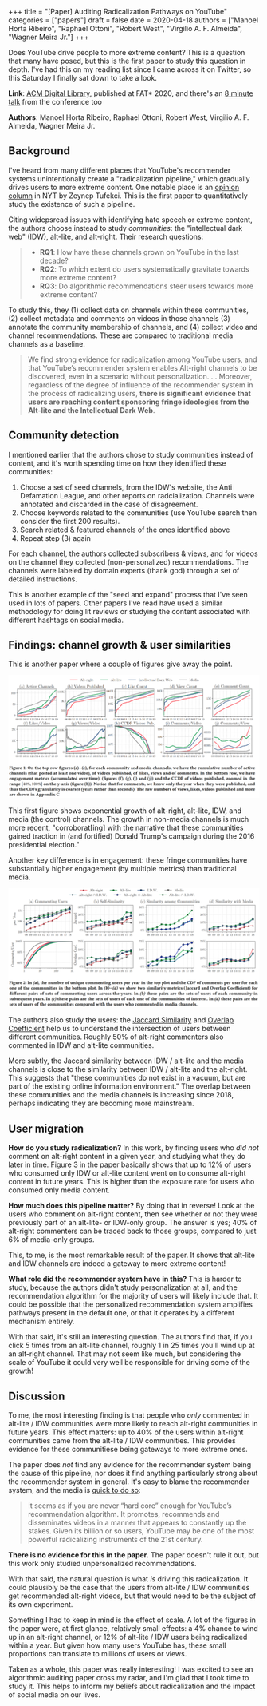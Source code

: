 +++
title = "[Paper] Auditing Radicalization Pathways on YouTube"
categories = ["papers"]
draft = false
date = 2020-04-18
authors = ["Manoel Horta Ribeiro", "Raphael Ottoni", "Robert West", "Virgilio A. F. Almeida", "Wagner Meira Jr."]
+++

Does YouTube drive people to more extreme content? This is a question that many have posed, but this is the first paper to study this question in depth. I've had this on my reading list since I came across it on Twitter, so this Saturday I finally sat down to take a look.

<!--more-->

**Link**: [ACM Digital Library](https://dl.acm.org/doi/abs/10.1145/3351095.3372879), published at FAT* 2020, and there's an [8 minute talk](https://www.youtube.com/watch?v=zju-J53S4W0) from the conference too

**Authors**: Manoel Horta Ribeiro, Raphael Ottoni, Robert West, Virgilio A. F. Almeida, Wagner Meira Jr.

## Background
I've heard from many different places that YouTube's recommender systems unintentionally create a "radicalization pipeline," which gradually drives users to more extreme content. One notable place is an [opinion column](https://www.nytimes.com/2018/03/10/opinion/sunday/youtube-politics-radical.html) in NYT by Zeynep Tufekci. This is the first paper to quantitatively study the existence of such a pipeline.

Citing widepsread issues with identifying hate speech or extreme content, the authors choose instead to study *communities*: the "intellectual dark web" (IDW), alt-lite, and alt-right. Their research questions:

 > * **RQ1**: How have these channels grown on YouTube in the last decade?
 > * **RQ2**: To which extent do users systematically gravitate towards more extreme content?
 > * **RQ3**: Do algorithmic recommendations steer users towards more extreme content?

To study this, they (1) collect data on channels within these communities, (2) collect metadata and comments on videos in those channels (3) annotate the community membership of channels, and (4) collect video and channel recommendations. These are compared to traditional media channels as a baseline.

> We find strong evidence for radicalization among YouTube users, and that YouTube’s recommender system enables Alt-right channels to be discovered, even in a scenario without personalization. ... Moreover, regardless of the degree of influence of the recommender system in the process of radicalizing users, **there is significant evidence that
users are reaching content sponsoring fringe ideologies from the Alt-lite and the Intellectual Dark Web**.


## Community detection
I mentioned earlier that the authors chose to study communities instead of content, and it's worth spending time on how they identified these communities:

1. Choose a set of seed channels, from the IDW's website, the Anti Defamation League, and other reports on radcialization. Channels were annotated and discarded in the case of disagreement.
2. Choose keywords related to the communities (use YouTube search then consider the first 200 results).
3. Search related & featured channels of the ones identified above
4. Repeat step (3) again

For each channel, the authors collected subscribers & views, and for videos on the channel they collected (non-personalized) recommendations. The channels were labeled by domain experts (thank god) through a set of detailed instructions.

This is another example of the "seed and expand" process that I've seen used in lots of papers. Other papers I've read have used a similar methodology for doing lit reviews or studying the content associated with different hashtags on social media.


## Findings: channel growth & user similarities
This is another paper where a couple of figures give away the point.

![Growth of IDW, alt-lite, and alt-right communities](auditing_radicalization_youtube_fig1.png)

This first figure shows exponential growth of alt-right, alt-lite, IDW, and media (the control) channels. The growth in non-media channels is much more recent, "corroborat[ing] with the narrative that these communities gained traction in (and fortified) Donald Trump's campaign during the 2016 presidential election."

Another key difference is in engagement: these fringe communities have substantially higher engagement (by multiple metrics) than traditional media.

![Users in IDW, alt-lite, and alt-right communities](auditing_radicalization_youtube_fig2.png)

The authors also study the users: the [Jaccard Similarity](https://en.wikipedia.org/wiki/Jaccard_index) and [Overlap Coefficient](https://en.wikipedia.org/wiki/Overlap_coefficient) help us to understand the intersection of users between different communities. Roughly 50% of alt-right commenters also commented in IDW and alt-lite communities.

More subtly, the Jaccard similarity between IDW / alt-lite and the media channels is close to the similarity between IDW / alt-lite and the alt-right. This suggests that "these communities do not exist in a vacuum, but are part of the existing online information environment." The overlap between these communities and the media channels is increasing since 2018, perhaps indicating they are becoming more mainstream.


## User migration
**How do you study radicalization?** In this work, by finding users who *did not* comment on alt-right content in a given year, and studying what they do later in time. Figure 3 in the paper basically shows that up to 12% of users who consumed only IDW or alt-lite content went on to consume alt-right content in future years. This is higher than the exposure rate for users who consumed only media content.

**How much does this pipeline matter?** By doing that in reverse! Look at the users who comment on alt-right content, then see whether or not they were previously part of an alt-lite- or IDW-only group. The answer is yes; 40% of alt-right commenters can be traced back to those groups, compared to just 6% of media-only groups.

This, to me, is the most remarkable result of the paper. It shows that alt-lite and IDW channels are indeed a gateway to more extreme content!

**What role did the recommender system have in this?** This is harder to study, because the authors didn't study personalization at all, and the recommendation algorithm for the majority of users will likely include that. It could be possible that the personalized recommendation system amplifies pathways present in the default one, or that it operates by a different mechanism entirely.

With that said, it's still an interesting question. The authors find that, if you click 5 times from an alt-lite channel, roughly 1 in 25 times you'll wind up at an alt-right channel. That may not seem like much, but considering the scale of YouTube it could very well be responsible for driving some of the growth!


## Discussion
To me, the most interesting finding is that people who *only* commented in alt-lite / IDW communities were more likely to reach alt-right communities in future years. This effect matters: up to 40% of the users within alt-right communities came from the alt-lite / IDW communities. This provides evidence for these communitiese being gateways to more extreme ones.

The paper does *not* find any evidence for the recommender system being the cause of this pipeline, nor does it find anything particularly strong about the recommender system in general. It's easy to blame the recommender system, and the media is [quick to do so](https://www.nytimes.com/2018/03/10/opinion/sunday/youtube-politics-radical.html):

> It seems as if you are never “hard core” enough for YouTube’s recommendation algorithm. It promotes, recommends and disseminates videos in a manner that appears to constantly up the stakes. Given its billion or so users, YouTube may be one of the most powerful radicalizing instruments of the 21st century.

**There is no evidence for this in the paper.** The paper doesn't rule it out, but this work only studied unpersonalized recommendations.

With that said, the natural question is what *is* driving this radicalization. It could plausibly be the case that the users from alt-lite / IDW communities get recommended alt-right videos, but that would need to be the subject of its own experiment.

Something I had to keep in mind is the effect of scale. A lot of the figures in the paper were, at first glance, relatively small effects: a 4% chance to wind up in an alt-right channel, or 12% of alt-lite / IDW users being radicalized within a year. But given how many users YouTube has, these small proportions can translate to millions of users or views.

Taken as a whole, this paper was really interesting! I was excited to see an algorithmic auditing paper cross my radar, and I'm glad that I took time to study it. This helps to inform my beliefs about radicalization and the impact of social media on our lives.

